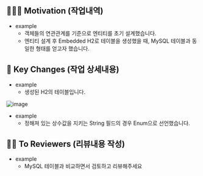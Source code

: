 
## 👩🏻‍🏫 Motivation (작업내역)
* example
  * 객체들의 연관관계를 기준으로 엔티티를 초기 설계했습니다.
  * 엔티티 설계 후 Embedded H2로 테이블을 생성했을 때, MySQL 테이블과 동일한 형태를 얻고자 했습니다.


## 🔑 Key Changes (작업 상세내용)
* example
  * 생성된 H2의 테이블입니다.

![image](https://user-images.githubusercontent.com/110509654/216828670-8460a3bd-5b7c-466f-ad3a-e53787afc26a.png)
* example
  * 정해져 있는 상수값을 지키는 String 필드의 경우 Enum으로 선언했습니다.


## 🙏🏻 To Reviewers (리뷰내용 작성)
* example
  * MySQL 테이블과 비교하면서 검토하고 리뷰해주세요
